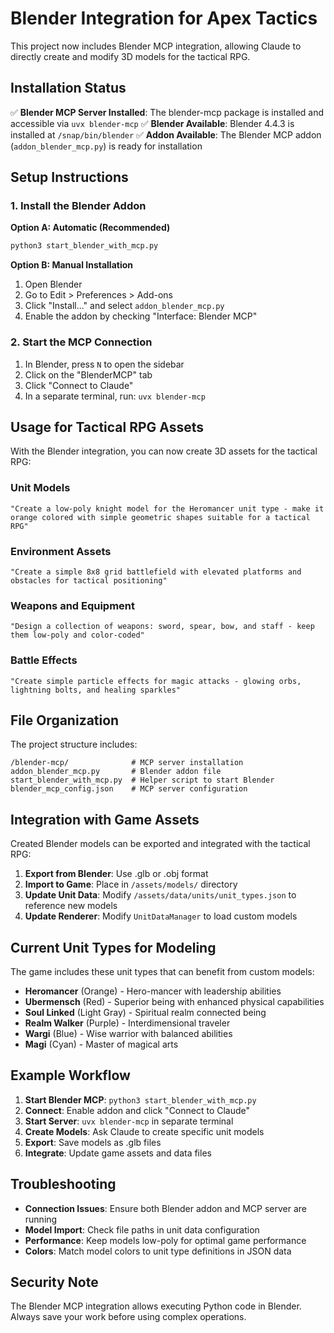# Blender Integration for Apex Tactics

This project now includes Blender MCP integration, allowing Claude to directly create and modify 3D models for the tactical RPG.

## Installation Status

✅ **Blender MCP Server Installed**: The blender-mcp package is installed and accessible via `uvx blender-mcp`
✅ **Blender Available**: Blender 4.4.3 is installed at `/snap/bin/blender`
✅ **Addon Available**: The Blender MCP addon (`addon_blender_mcp.py`) is ready for installation

## Setup Instructions

### 1. Install the Blender Addon

**Option A: Automatic (Recommended)**
```bash
python3 start_blender_with_mcp.py
```

**Option B: Manual Installation**
1. Open Blender
2. Go to Edit > Preferences > Add-ons
3. Click "Install..." and select `addon_blender_mcp.py`
4. Enable the addon by checking "Interface: Blender MCP"

### 2. Start the MCP Connection

1. In Blender, press `N` to open the sidebar
2. Click on the "BlenderMCP" tab
3. Click "Connect to Claude"
4. In a separate terminal, run: `uvx blender-mcp`

## Usage for Tactical RPG Assets

With the Blender integration, you can now create 3D assets for the tactical RPG:

### Unit Models
```
"Create a low-poly knight model for the Heromancer unit type - make it orange colored with simple geometric shapes suitable for a tactical RPG"
```

### Environment Assets
```
"Create a simple 8x8 grid battlefield with elevated platforms and obstacles for tactical positioning"
```

### Weapons and Equipment
```
"Design a collection of weapons: sword, spear, bow, and staff - keep them low-poly and color-coded"
```

### Battle Effects
```
"Create simple particle effects for magic attacks - glowing orbs, lightning bolts, and healing sparkles"
```

## File Organization

The project structure includes:
```
/blender-mcp/              # MCP server installation
addon_blender_mcp.py       # Blender addon file
start_blender_with_mcp.py  # Helper script to start Blender
blender_mcp_config.json    # MCP server configuration
```

## Integration with Game Assets

Created Blender models can be exported and integrated with the tactical RPG:

1. **Export from Blender**: Use .glb or .obj format
2. **Import to Game**: Place in `/assets/models/` directory
3. **Update Unit Data**: Modify `/assets/data/units/unit_types.json` to reference new models
4. **Update Renderer**: Modify `UnitDataManager` to load custom models

## Current Unit Types for Modeling

The game includes these unit types that can benefit from custom models:
- **Heromancer** (Orange) - Hero-mancer with leadership abilities
- **Ubermensch** (Red) - Superior being with enhanced physical capabilities  
- **Soul Linked** (Light Gray) - Spiritual realm connected being
- **Realm Walker** (Purple) - Interdimensional traveler
- **Wargi** (Blue) - Wise warrior with balanced abilities
- **Magi** (Cyan) - Master of magical arts

## Example Workflow

1. **Start Blender MCP**: `python3 start_blender_with_mcp.py`
2. **Connect**: Enable addon and click "Connect to Claude"
3. **Start Server**: `uvx blender-mcp` in separate terminal
4. **Create Models**: Ask Claude to create specific unit models
5. **Export**: Save models as .glb files
6. **Integrate**: Update game assets and data files

## Troubleshooting

- **Connection Issues**: Ensure both Blender addon and MCP server are running
- **Model Import**: Check file paths in unit data configuration
- **Performance**: Keep models low-poly for optimal game performance
- **Colors**: Match model colors to unit type definitions in JSON data

## Security Note

The Blender MCP integration allows executing Python code in Blender. Always save your work before using complex operations.